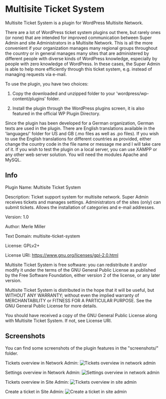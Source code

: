 # Multisite Ticket System

Multisite Ticket System is a plugin for WordPress Multisite Network.

There are a lot of WordPress ticket system plugins out there, but rarely ones (or none) that are intended for improved communication between Super Admin and site Administrators in a Multisite Network.
This is all the more convenient if your organization manages many regional groups throughout the country or in general manages many sites that are administered by different people with diverse kinds of WordPress knowledge, especially by people with zero knowledge of WordPress. In these cases, the Super Admin is able to help more efficiently through this ticket system, e.g. instead of managing requests via e-mail.

To use the plugin, you have two choices:

1. Copy the downloaded and unzipped folder to your 'wordpress/wp-content/plugins' folder. 

2. Install the plugin through the WordPress plugins screen, it is also featured in the official WP Plugin Directory.

Since the plugin has been developed for a German organization, German texts are used in the plugin.
There are English translations available in the 'languages/' folder for US and GB (.mo files as well as .po files). If you wish to use the English translations for different countries as provided, either change the country code in the file name or message me and I will take care of it.
If you wish to test the plugin on a local server, you can use XAMPP or any other web server solution.
You will need the modules Apache and MySQL.


## Info
Plugin Name:  Multisite Ticket System

Description: Ticket support system for multisite network. Super Admin receives tickets and manages settings. Administrators of the sites (only) can submit tickets. Allows the installation of categories and e-mail addresses.

Version: 1.0

Author: Merle Miller

Text Domain: multisite-ticket-system

License: GPLv2+

License URI: https://www.gnu.org/licenses/gpl-2.0.html


Multisite Ticket System is free software: you can redistribute it and/or modify
it under the terms of the GNU General Public License as published by
the Free Software Foundation, either version 2 of the license, or
any later version.

Multisite Ticket System is distributed in the hope that it will be useful,
but WITHOUT ANY WARRANTY; without even the implied warranty of
MERCHANTABILITY or FITNESS FOR A PARTICULAR PURPOSE. See the
GNU General Public License for more details.

You should have received a copy of the GNU General Public License
along with Multisite Ticket System. If not, see License URI.

## Screenshots

You can find some screenshots of the plugin features in the "screenshots/" folder.

Tickets overview in Network Admin:
![Tickets overview in network admin](screenshots/msts_screenshot01_networktickets.jpg)

Settings overview in Network Admin:
![Settings overview in network admin](screenshots/msts_screenshot02_settings.jpg)

Tickets overview in Site Admin:
![Tickets overview in site admin](screenshots/msts_screenshot04_admintickets.jpg)

Create a ticket in Site Admin:
![Create a ticket in site admin](screenshots/msts_screenshot05_createTicket.jpg)

